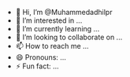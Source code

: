 - 👋 Hi, I’m @Muhammedadhilpr
- 👀 I’m interested in ...
- 🌱 I’m currently learning ...
- 💞️ I’m looking to collaborate on ...
- 📫 How to reach me ...
- 😄 Pronouns: ...
- ⚡ Fun fact: ...

<!---
Muhammedadhilpr/Muhammedadhilpr is a ✨ special ✨ repository because its `README.md` (this file) appears on your GitHub profile.
You can click the Preview link to take a look at your changes.
--->
